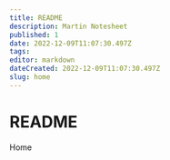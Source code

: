 ```yaml
---
title: README
description: Martin Notesheet
published: 1
date: 2022-12-09T11:07:30.497Z
tags:
editor: markdown
dateCreated: 2022-12-09T11:07:30.497Z
slug: home
---
```


# README

Home
